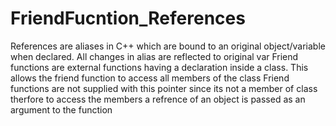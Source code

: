 # FriendFucntion_References
References are aliases in C++ which are bound to an original object/variable when declared. All changes in alias are reflected to original var
Friend functions are external functions having a declaration inside a class. This allows the friend function to access all members of the class
Friend functions are not supplied with this pointer since its not a member of class therfore to access the members a refrence of an object is passed as an argument to the function

